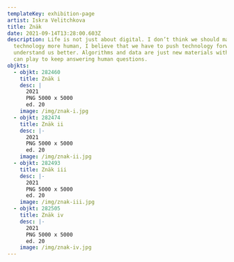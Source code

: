 ```yaml
---
templateKey: exhibition-page
artist: Iskra Velitchkova
title: Znäk
date: 2021-09-14T13:28:00.603Z
description: Life is not just about digital. I don’t think we should make
  technology more human, I believe that we have to push technology forward to
  understand us better. Algorithms and data are just new materials with which we
  can play to keep answering human questions.
objkts:
  - objkt: 282460
    title: Znäk i
    desc: |
      2021
      PNG 5000 x 5000
      ed. 20
    image: /img/znak-i.jpg
  - objkt: 282474
    title: Znäk ii
    desc: |-
      2021
      PNG 5000 x 5000
      ed. 20
    image: /img/znak-ii.jpg
  - objkt: 282493
    title: Znäk iii
    desc: |-
      2021
      PNG 5000 x 5000 
      ed. 20
    image: /img/znak-iii.jpg
  - objkt: 282505
    title: Znäk iv
    desc: |-
      2021
      PNG 5000 x 5000
      ed. 20
    image: /img/znak-iv.jpg
---
```

